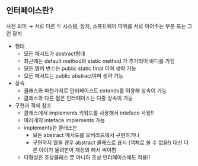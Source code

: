 ## 인터페이스란?

사전 의미 → 서로 다른 두 시스템, 장치, 소프트웨어 따위를 서로 이어주는 부분 또는 그런 장치

- 형태
  - 모든 메서드가 abstract형태
  - 최근에는 default method와 static method 가 추가되어 바디를 가짐
  - 모든 멤버 변수는 public static final 이며 생략 가능
  - 모든 메서드는 public abstract이며 생략 가능
- 상속
  - 클래스와 마찬가지로 인터페이스도 extends를 이용해 상속이 가능
  - 클래스와 다른 점은 인터페이스는 다중 상속이 가능
- 구현과 객체 참조
  - 클래스에서 implements 키워드를 사용해서 inteface 사용!!
  - 여러개의 inteface implements 가능
  - implements한 클래스는
    - 모든 abstract 메서드를 오버라드에서 구현하거나
    - 구현하지 않을 경우 abstract 클래스로 표시 (객체로 쓸 수 없음!) 대신 다른 아이가 물려받아 재정의 해서 써야함
  - 다형성은 조상클래스 뿐 아니라 조상 인터페이스에도 적용!!